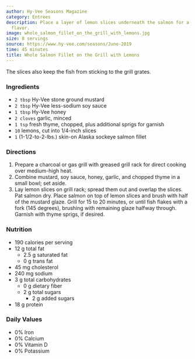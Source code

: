 ```yaml
---
author: Hy-Vee Seasons Magazine
category: Entrees
description: Place a layer of lemon slices underneath the salmon for a subtle lemon
  flavor.
image: whole_salmon_fillet_on_the_grill_with_lemons.jpg
size: 8 servings
source: https://www.hy-vee.com/seasons/June-2019
time: 45 minutes
title: Whole Salmon Fillet on the Grill with Lemons
---
```


The slices also keep the fish from sticking to the grill grates.

### Ingredients

* `2 tbsp` Hy-Vee stone ground mustard
* `2 tbsp` Hy-Vee less-sodium soy sauce
* `1 tbsp` Hy-Vee honey
* `2 cloves` garlic, minced
* `1 tsp` fresh thyme, chopped, plus additional sprigs for garnish
* `10` lemons, cut into 1/4-inch slices
* `1` (1-1/2-to-2-lbs.) skin-on Alaska sockeye salmon fillet

### Directions

1. Prepare a charcoal or gas grill with greased grill rack for direct cooking over medium-high heat.
2. Combine mustard, soy sauce, honey, garlic, and chopped thyme in a small bowl; set aside.
3. Lay lemon slices on grill rack; spread them out and overlap the slices. Pat salmon dry. Place salmon on top of lemon slices and brush with half of the mustard glaze. Grill for 15 to 20 minutes, or until fish flakes with a fork (145 degrees), brushing with remaining glaze halfway through. Garnish with thyme sprigs, if desired.

### Nutrition

* 190 calories per serving
* 12 g total fat
  * 2.5 g saturated fat
  * 0 g trans fat
* 45 mg cholesterol
* 240 mg sodium
* 3 g total carbohydrates
  * 0 g dietary fiber
  * 2 g total sugars
    * 2 g added sugars
* 18 g protein

### Daily Values

* 0% Iron
* 0% Calcium
* 0% Vitamin D
* 0% Potassium